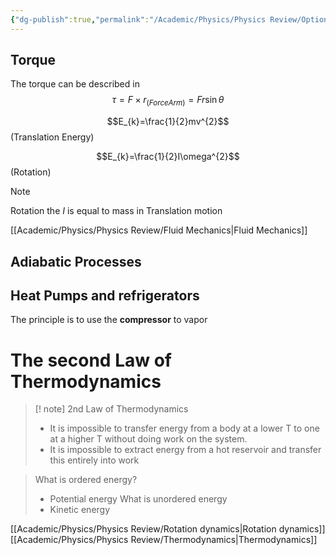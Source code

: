 ```yaml
---
{"dg-publish":true,"permalink":"/Academic/Physics/Physics Review/Option Engineering physics/"}
---
```



## Torque
The torque can be described in
$$\tau=F\times r_{(Force Arm)}= Fr\sin \theta$$

$$E_{k}=\frac{1}{2}mv^{2}$$(Translation Energy)

$$E_{k}=\frac{1}{2}I\omega^{2}$$
(Rotation)

>[!note] 
>Rotation the $I$ is equal to mass in Translation motion



[[Academic/Physics/Physics Review/Fluid Mechanics\|Fluid Mechanics]] 

## Adiabatic Processes


## Heat Pumps and refrigerators

The principle is to use the **compressor** to vapor 




# The second Law of Thermodynamics

>[! note]  2nd Law of Thermodynamics
>- It is impossible to transfer energy from a body at a lower T to one at a higher T without doing work on the system.
>- It is impossible to extract energy from a hot reservoir and transfer this entirely into work



>What is ordered energy?
>- Potential energy
>What is unordered energy
>- Kinetic energy




[[Academic/Physics/Physics Review/Rotation dynamics\|Rotation dynamics]] 
[[Academic/Physics/Physics Review/Thermodynamics\|Thermodynamics]] 